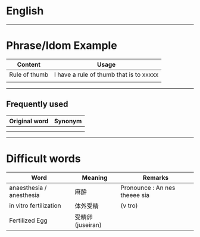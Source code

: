 # English

---

# Phrase/Idom Example

| Content | Usage |
| --- | --- |
| Rule of thumb | I have a rule of thumb that is to xxxxx |
|  |  |

---

## Frequently used

| Original word | Synonym |
| --- | --- |
|  |  |
|  |  |

---

# Difficult words

| Word | Meaning | Remarks |
| --- | --- | --- |
| anaesthesia / anesthesia | 麻酔 | Pronounce : An nes theeee sia |
| in vitro fertilization | 体外受精 | (v tro) |
| Fertilized Egg | 受精卵(juseiran) |  |